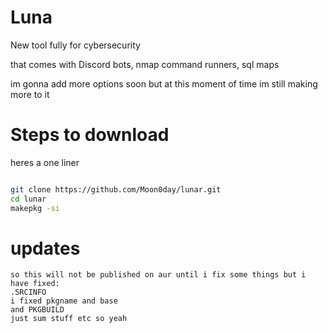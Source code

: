 #          Luna

New tool fully for cybersecurity

that comes with Discord bots, nmap command runners, sql maps 

im gonna add more options soon but at this moment of time im still making more to it


# Steps to download
heres a one liner
```bash

git clone https://github.com/Moon0day/lunar.git
cd lunar
makepkg -si
```
#        updates
```
so this will not be published on aur until i fix some things but i have fixed:
.SRCINFO
i fixed pkgname and base
and PKGBUILD
just sum stuff etc so yeah
```
